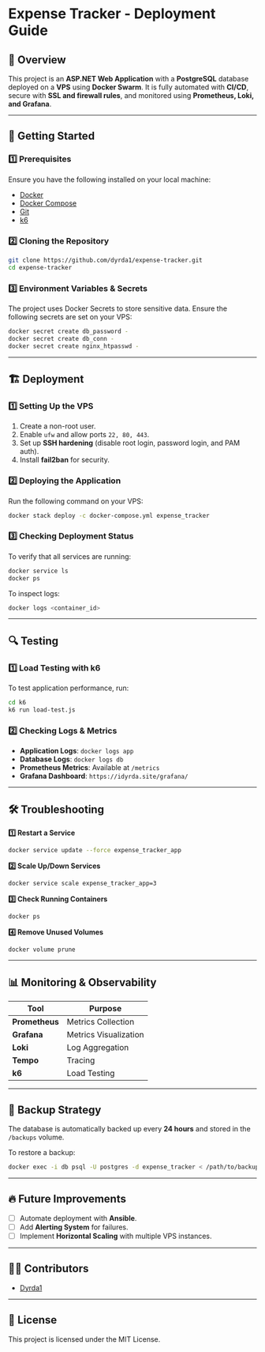 # Expense Tracker - Deployment Guide

## 📌 Overview
This project is an **ASP.NET Web Application** with a **PostgreSQL** database deployed on a **VPS** using **Docker Swarm**. It is fully automated with **CI/CD**, secure with **SSL and firewall rules**, and monitored using **Prometheus, Loki, and Grafana**.

---

## 🚀 Getting Started

### **1️⃣ Prerequisites**
Ensure you have the following installed on your local machine:

- [Docker](https://docs.docker.com/get-docker/)
- [Docker Compose](https://docs.docker.com/compose/install/)
- [Git](https://git-scm.com/downloads)
- [k6](https://k6.io/docs/getting-started/installation/)

### **2️⃣ Cloning the Repository**
```bash
git clone https://github.com/dyrda1/expense-tracker.git
cd expense-tracker
```

### **3️⃣ Environment Variables & Secrets**
The project uses Docker Secrets to store sensitive data. Ensure the following secrets are set on your VPS:

```bash
docker secret create db_password -
docker secret create db_conn -
docker secret create nginx_htpasswd -
```

---

## 🏗 Deployment

### **1️⃣ Setting Up the VPS**
1. Create a non-root user.
2. Enable `ufw` and allow ports `22, 80, 443`.
3. Set up **SSH hardening** (disable root login, password login, and PAM auth).
4. Install **fail2ban** for security.

### **2️⃣ Deploying the Application**
Run the following command on your VPS:
```bash
docker stack deploy -c docker-compose.yml expense_tracker
```

### **3️⃣ Checking Deployment Status**
To verify that all services are running:
```bash
docker service ls
docker ps
```

To inspect logs:
```bash
docker logs <container_id>
```

---

## 🔍 Testing

### **1️⃣ Load Testing with k6**
To test application performance, run:
```bash
cd k6
k6 run load-test.js
```

### **2️⃣ Checking Logs & Metrics**
- **Application Logs**: `docker logs app`
- **Database Logs**: `docker logs db`
- **Prometheus Metrics**: Available at `/metrics`
- **Grafana Dashboard**: `https://idyrda.site/grafana/`

---

## 🛠 Troubleshooting

**1️⃣ Restart a Service**
```bash
docker service update --force expense_tracker_app
```

**2️⃣ Scale Up/Down Services**
```bash
docker service scale expense_tracker_app=3
```

**3️⃣ Check Running Containers**
```bash
docker ps
```

**4️⃣ Remove Unused Volumes**
```bash
docker volume prune
```

---

## 📊 Monitoring & Observability

| Tool      | Purpose |
|-----------|---------|
| **Prometheus** | Metrics Collection |
| **Grafana** | Metrics Visualization |
| **Loki** | Log Aggregation |
| **Tempo** | Tracing |
| **k6** | Load Testing |

---

## 🔄 Backup Strategy
The database is automatically backed up every **24 hours** and stored in the `/backups` volume.

To restore a backup:
```bash
docker exec -i db psql -U postgres -d expense_tracker < /path/to/backup.sql
```

---

## 🔥 Future Improvements
- [ ] Automate deployment with **Ansible**.
- [ ] Add **Alerting System** for failures.
- [ ] Implement **Horizontal Scaling** with multiple VPS instances.

---

## 👨‍💻 Contributors
- [Dyrda1](https://github.com/dyrda1)

---

## 📜 License
This project is licensed under the MIT License.

